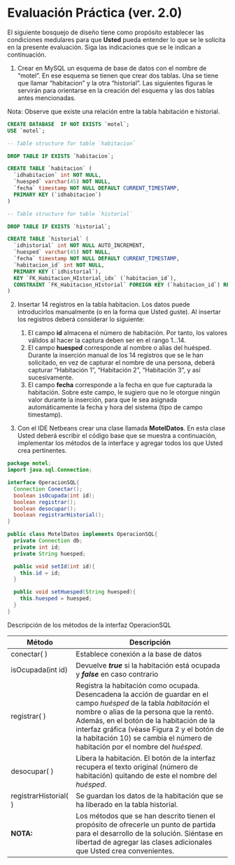 #	Evaluación Práctica (ver. 2.0)

El siguiente bosquejo de diseño tiene como propósito establecer las condiciones medulares para que **Usted** pueda entender lo que se le solicita en la presente evaluación. Siga las indicaciones que se le indican a continuación.

1.   Crear en MySQL un esquema de base de datos con el nombre de “motel”. En ese esquema se tienen que crear dos tablas. Una se tiene que llamar “habitacion” y la otra “historial”. Las siguientes figuras le servirán para orientarse en la creación del esquema y las dos tablas antes mencionadas.

Nota: Observe que existe una relación entre la tabla habitación e historial.

```sql
CREATE DATABASE  IF NOT EXISTS `motel`;
USE `motel`;

-- Table structure for table `habitacion`

DROP TABLE IF EXISTS `habitacion`;

CREATE TABLE `habitacion` (
  `idhabitacion` int NOT NULL,
  `huesped` varchar(45) NOT NULL,
  `fecha` timestamp NOT NULL DEFAULT CURRENT_TIMESTAMP,
  PRIMARY KEY (`idhabitacion`)
)

-- Table structure for table `historial`

DROP TABLE IF EXISTS `historial`;

CREATE TABLE `historial` (
  `idhistorial` int NOT NULL AUTO_INCREMENT,
  `huesped` varchar(45) NOT NULL,
  `fecha` timestamp NOT NULL DEFAULT CURRENT_TIMESTAMP,
  `habitacion_id` int NOT NULL,
  PRIMARY KEY (`idhistorial`),
  KEY `FK_Habitacion_HIstorial_idx` (`habitacion_id`),
  CONSTRAINT `FK_Habitacion_HIstorial` FOREIGN KEY (`habitacion_id`) REFERENCES `habitacion` (`idhabitacion`)
) 
```

2. Insertar 14 registros en la tabla habitacion. Los datos puede introducirlos manualmente (o en la forma que Usted guste). Al insertar los registros deberá considerar lo siguiente:

   1. El campo **id** almacena el número de habitación. Por tanto, los valores válidos al hacer la captura deben ser en el rango 1...14.
   2. El campo **huesped** corresponde al nombre o alias del huésped. Durante la inserción manual de los 14 registros que se le han solicitado, en vez de capturar el nombre de una persona, deberá capturar “Habitación 1”, “Habitación 2”, “Habitación 3”, y así sucesivamente.
   3. El campo **fecha** corresponde a la fecha en que fue capturada la habitación. Sobre este campo, le sugiero que no le otorgue ningún valor durante la inserción, para que le sea asignada automáticamente la fecha y hora del sistema (tipo de campo timestamp).
3. Con el IDE Netbeans crear una clase llamada **MotelDatos**. En esta clase Usted deberá escribir el código base que se muestra a continuación, implementar los métodos de la interface y agregar todos los que Usted crea pertinentes.

```java
package motel;
import java.sql.Connection;

interface OperacionSQL{
  Connection Conectar();
  boolean isOcupada(int id);
  boolean registrar();
  boolean desocupar();
  boolean registrarHistorial();
}

public class MotelDatos implements OperacionSQL{
  private Connection db;
  private int id;
  private String huesped;

  public void setId(int id){
    this.id = id;
  }

  public void setHuesped(String huesped){
    this.huesped = huesped;
  }
}
```

Descripción de los métodos de la interfaz OperacionSQL

| Método               | Descripción                                                  |
| -------------------- | ------------------------------------------------------------ |
| conectar( )           | Establece conexión a la base de datos                        |
| isOcupada(int id)    | Devuelve ***true*** si la habitación está ocupada y ***false*** en caso contrario |
| registrar( )          | Registra la habitación como ocupada. Desencadena la acción de guardar en el campo *huésped* de la tabla *habitación* el nombre o alias de la persona que la rentó. Además, en el botón de la habitación de la interfaz gráfica (véase Figura 2 y el botón de la habitación 10) se cambia el número de habitación por el nombre del *huésped*. |
| desocupar( )          | Libera la habitación. El botón de la interfaz recupera el texto original (número de habitación) quitando de este el nombre del *huésped*. |
| registrarHistorial( ) | Se guardan los datos de la habitación que se ha liberado en la tabla historial. |
| **NOTA:**            | Los métodos que se han descrito tienen el propósito de ofrecerle un punto de partida para el desarrollo de la solución. Siéntase en libertad de agregar las clases adicionales que Usted crea convenientes. |

